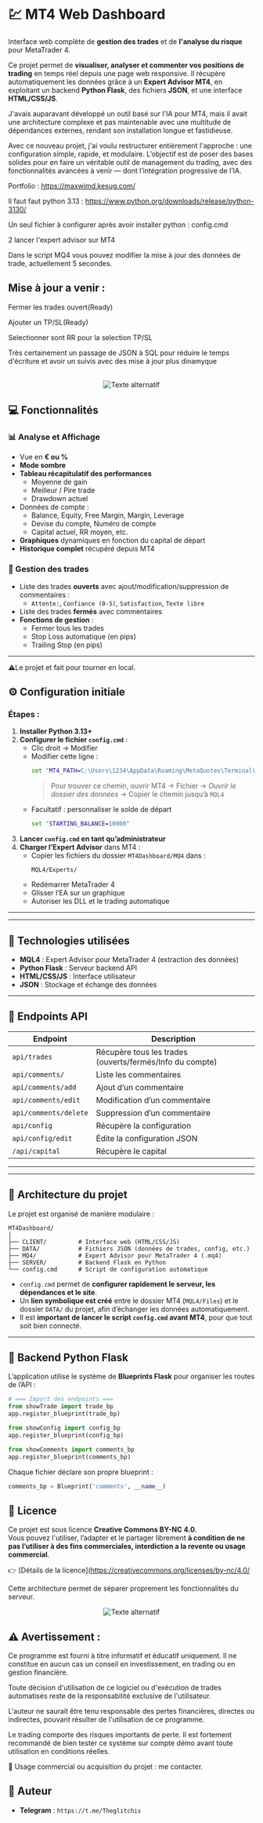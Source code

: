 # 💹 MT4 Web Dashboard

Interface web complète de **gestion des trades** et de **l'analyse du risque** pour MetaTrader 4.

Ce projet permet de **visualiser, analyser et commenter vos positions de trading** en temps réel depuis une page web responsive. Il récupère automatiquement les données grâce à un **Expert Advisor MT4**, en exploitant un backend **Python Flask**, des fichiers **JSON**, et une interface **HTML/CSS/JS**.

J'avais auparavant développé un outil basé sur l'IA pour MT4, mais il avait une architecture complexe et pas maintenable avec une multitude de dépendances externes, rendant son installation longue et fastidieuse.

Avec ce nouveau projet, j'ai voulu restructurer entièrement l'approche : une configuration simple, rapide, et modulaire. L’objectif est de poser des bases solides pour en faire un véritable outil de management du trading, avec des fonctionnalités avancées à venir — dont l’intégration progressive de l’IA.

Portfolio : https://maxwimd.kesug.com/

Il faut faut python 3.13 : https://www.python.org/downloads/release/python-3130/

Un seul fichier à configurer après avoir installer python : config.cmd

2 lancer l'expert advisor sur MT4

Dans le script MQ4 vous pouvez modifier la mise à jour des données de trade, actuellement 5 secondes.

## Mise à jour a venir :  

Fermer les trades ouvert(Ready)

Ajouter un TP/SL(Ready)

Selectionner sont RR pour la selection TP/SL

Très certainement un passage de JSON à SQL pour réduire le temps d'écriture et avoir un suivis avec des mise à jour plus dinamyque 


<br>


<center><img src="https://github.com/nowwScriptKK/Dashboard-web-for-MT4-risk-management/blob/main/Capture_1.PNG" style="text-align: center;" alt="Texte alternatif"></center>

## 💻 Fonctionnalités

### 📊 Analyse et Affichage
- Vue en **€ ou %**
- **Mode sombre**
- **Tableau récapitulatif des performances**
  - Moyenne de gain
  - Meilleur / Pire trade
  - Drawdown actuel
- Données de compte :
  - Balance, Equity, Free Margin, Margin, Leverage
  - Devise du compte, Numéro de compte
  - Capital actuel, RR moyen, etc.
- **Graphiques** dynamiques en fonction du capital de départ
- **Historique complet** récupéré depuis MT4

### 🧠 Gestion des trades
- Liste des trades **ouverts** avec ajout/modification/suppression de commentaires :
  - `Attente:`, `Confiance (0-5)`, `Satisfaction`, `Texte libre`
- Liste des trades **fermés** avec commentaires
- **Fonctions de gestion** :
  - Fermer tous les trades
  - Stop Loss automatique (en pips)
  - Trailing Stop (en pips)

---

⚠️Le projet et fait pour tourner en local.

## ⚙️ Configuration initiale

### Étapes :

1. **Installer Python 3.13+**
2. **Configurer le fichier `config.cmd`** :
   - Clic droit → Modifier
   - Modifier cette ligne :
     ```cmd
     set "MT4_PATH=C:\Users\1234\AppData\Roaming\MetaQuotes\Terminal\XXXXXX\MQL4"
     ```
     > Pour trouver ce chemin, ouvrir MT4 → Fichier → *Ouvrir le dossier des données* → Copier le chemin jusqu’à `MQL4`
   - Facultatif : personnaliser le solde de départ
     ```cmd
     set "STARTING_BALANCE=10000"
     ```
3. **Lancer `config.cmd` en tant qu’administrateur**
4. **Charger l’Expert Advisor** dans MT4 :
   - Copier les fichiers du dossier `MT4Dashboard/MQ4` dans :
     ```
     MQL4/Experts/
     ```
   - Redémarrer MetaTrader 4
   - Glisser l’EA sur un graphique
   - Autoriser les DLL et le trading automatique

---

---

## 🔧 Technologies utilisées

- **MQL4** : Expert Advisor pour MetaTrader 4 (extraction des données)
- **Python Flask** : Serveur backend API
- **HTML/CSS/JS** : Interface utilisateur
- **JSON** : Stockage et échange des données

---

## 📡 Endpoints API

| Endpoint | Description |
|----------|-------------|
| `api/trades` | Récupère tous les trades (ouverts/fermés/Info du compte) |
| `api/comments/` | Liste les commentaires |
| `api/comments/add` | Ajout d’un commentaire |
| `api/comments/edit` | Modification d’un commentaire |
| `api/comments/delete` | Suppression d’un commentaire |
| `api/config` | Récupère la configuration |
| `api/config/edit` | Édite la configuration JSON |
| `/api/capital` | Récupère le capital |
---






---

## 🧱 Architecture du projet

Le projet est organisé de manière modulaire :

```
MT4Dashboard/
│
├── CLIENT/         # Interface web (HTML/CSS/JS)
├── DATA/           # Fichiers JSON (données de trades, config, etc.)
├── MQ4/            # Expert Advisor pour MetaTrader 4 (.mq4)
├── SERVER/         # Backend Flask en Python
└── config.cmd      # Script de configuration automatique
```

- `config.cmd` permet de **configurer rapidement le serveur, les dépendances et le site**.
- Un **lien symbolique est créé** entre le dossier MT4 (`MQL4/Files`) et le dossier `DATA/` du projet, afin d’échanger les données automatiquement.
- Il est **important de lancer le script `config.cmd` avant MT4**, pour que tout soit bien connecté.

---

## 🔌 Backend Python Flask

L’application utilise le système de **Blueprints Flask** pour organiser les routes de l’API :

```python
# === Import des endpoints ===
from showTrade import trade_bp
app.register_blueprint(trade_bp)

from showConfig import config_bp
app.register_blueprint(config_bp)

from showComments import comments_bp
app.register_blueprint(comments_bp)
```

Chaque fichier déclare son propre blueprint :

```python
comments_bp = Blueprint('comments', __name__)
```

## 📄 Licence

Ce projet est sous licence **Creative Commons BY-NC 4.0**.  
Vous pouvez l'utiliser, l’adapter et le partager librement **à condition de ne pas l’utiliser à des fins commerciales, interdiction a la revente ou usage commercial**.

👉 [Détails de la licence](https://creativecommons.org/licenses/by-nc/4.0/






Cette architecture permet de séparer proprement les fonctionnalités du serveur.
<center><img src="https://github.com/nowwScriptKK/Dashboard-web-for-MT4-risk-management/blob/main/Capture1.PNG" style="text-align: center;" alt="Texte alternatif"></center>



## ⚠️ Avertissement :
Ce programme est fourni à titre informatif et éducatif uniquement. Il ne constitue en aucun cas un conseil en investissement, en trading ou en gestion financière.

Toute décision d'utilisation de ce logiciel ou d'exécution de trades automatisés reste de la responsabilité exclusive de l'utilisateur.

L'auteur ne saurait être tenu responsable des pertes financières, directes ou indirectes, pouvant résulter de l'utilisation de ce programme.

Le trading comporte des risques importants de perte. Il est fortement recommandé de bien tester ce système sur compte démo avant toute utilisation en conditions réelles.




💼 Usage commercial ou acquisition du projet : me contacter.
## 👤 Auteur

- **Telegram** : `https://t.me/Theglitchis`

